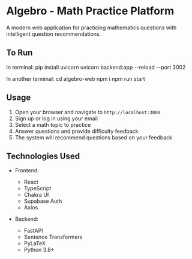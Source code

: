 # Algebro - Math Practice Platform

A modern web application for practicing mathematics questions with intelligent question recommendations.

## To Run
In terminal:
pip install uvicorn
uvicorn backend:app --reload --port 3002

In another terminal:
cd algebro-web 
npm i
npm run start


## Usage

1. Open your browser and navigate to `http://localhost:3000`
2. Sign up or log in using your email
3. Select a math topic to practice
4. Answer questions and provide difficulty feedback
5. The system will recommend questions based on your feedback

## Technologies Used

- Frontend:
  - React
  - TypeScript
  - Chakra UI
  - Supabase Auth
  - Axios

- Backend:
  - FastAPI
  - Sentence Transformers
  - PyLaTeX
  - Python 3.8+ 
